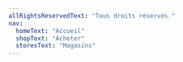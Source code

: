 ```yaml
---
allRightsReservedText: "Tous droits réservés."
nav:
  homeText: "Accueil"
  shopText: "Acheter"
  storesText: "Magasins"
---
```

